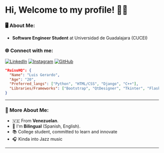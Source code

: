 # Hi, Welcome to my profile! 👋🏻

### 🖥️ About Me:
- **Software Engineer Student** at Universidad de Guadalajara (CUCEI)  

### 🌐 Connect with me:
[![LinkedIn](https://img.shields.io/badge/LinkedIn-Connect-blue?style=flat-square&logo=linkedin)](https://www.linkedin.com/in/luis-gerardo-brice%C3%B1o-caguado-a693aa210/)
[![Instagram](https://img.shields.io/badge/Instagram-Follow-orange?style=flat-square&logo=instagram)](https://www.instagram.com/ruisuhq)
[![GitHub](https://img.shields.io/badge/GitHub-Follow-black?style=flat-square&logo=github)](https://github.com/ruisuhq)

```json
"RuisuHQ": {
  "Name": "Luis Gerardo",
  "Age": "20",
  "Preferred_langs": ["Python", "HTML/CSS", "Django", "C++"],
  "Libraries/Frameworks": ["Bootstrap", "QtDesigner", "Tkinter", "Flask"]
}
```

---

### 📌 More About Me:
- 🇻🇪  From **Venezuelan**.  
- 💬 I'm **Bilingual** (Spanish, English).
- 📚 College student, committed to learn and innovate
- 🎧 Kinda into Jazz music    

---
